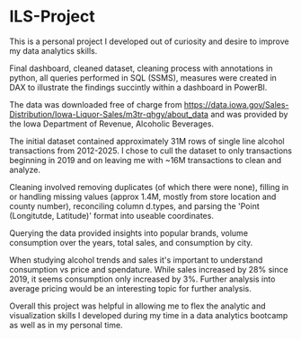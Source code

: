 # ILS-Project
This is a personal project I developed out of curiosity and desire to improve my data analytics skills.

Final dashboard, cleaned dataset, cleaning process with annotations in python, all queries performed in SQL (SSMS), measures were created in DAX to illustrate the findings succintly within a dashboard in PowerBI.

The data was downloaded free of charge from https://data.iowa.gov/Sales-Distribution/Iowa-Liquor-Sales/m3tr-qhgy/about_data and was provided by the Iowa Department of Revenue, Alcoholic Beverages.

The initial dataset contained approximately 31M rows of single line alcohol transactions from 2012-2025. I chose to cull the dataset to only transactions beginning in 2019 and on leaving me with ~16M transactions to clean and analyze.

Cleaning involved removing duplicates (of which there were none), filling in or handling missing values (approx 1.4M, mostly from store location and county number), reconciling column d.types, and parsing the 'Point (Longitutde, Latitude)' format into useable coordinates.

Querying the data provided insights into popular brands, volume consumption over the years, total sales, and consumption by city.

When studying alcohol trends and sales it's important to understand consumption vs price and spendature. While sales increased by 28% since 2019, it seems consumption only increased by 3%. Further analysis into average pricing would be an interesting topic for 
further analysis.

Overall this project was helpful in allowing me to flex the analytic and visualization skills I developed during my time in a data analytics bootcamp as well as in my personal time.
